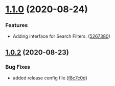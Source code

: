 # [1.1.0](https://github.com/fhswf/tagflip-common/compare/v1.0.2...v1.1.0) (2020-08-24)


### Features

* Adding interface for Search Filters. ([5267380](https://github.com/fhswf/tagflip-common/commit/526738031423fcf402aad9370f590c4a4722ed7d))

## [1.0.2](https://github.com/fhswf/tagflip-common/compare/v1.0.1...v1.0.2) (2020-08-23)


### Bug Fixes

* added release config file ([f8c7c0d](https://github.com/fhswf/tagflip-common/commit/f8c7c0d29d688f57e5a6645e7a9bfc4836d07126))
